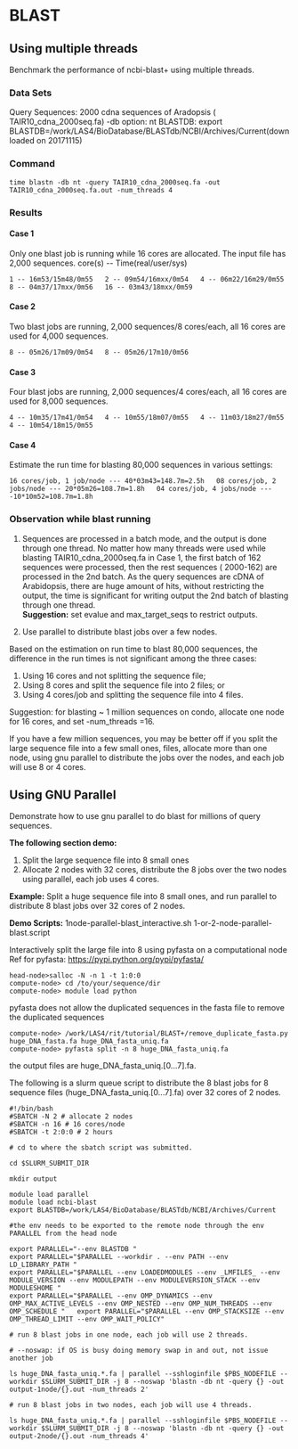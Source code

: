 # BLAST

## Using multiple threads

Benchmark the performance of ncbi-blast+ using multiple threads.

### Data Sets

Query Sequences: 2000 cdna sequences of Aradopsis ( TAIR10\_cdna\_2000seq.fa) \-db option: nt
BLASTDB: export BLASTDB=/work/LAS4/BioDatabase/BLASTdb/NCBI/Archives/Current(downloaded on 20171115)

### Command

```
time blastn -db nt -query TAIR10_cdna_2000seq.fa -out TAIR10_cdna_2000seq.fa.out -num_threads 4
```

### Results

#### Case 1

Only one blast job is running while 16 cores are allocated. The input file has 2,000 sequences.
core(s) -- Time(real/user/sys)

```
1 -- 16m53/15m48/0m55   2 -- 09m54/16mxx/0m54   4 -- 06m22/16m29/0m55   8 -- 04m37/17mxx/0m56   16 -- 03m43/18mxx/0m59
```

#### Case 2

Two blast jobs are running, 2,000 sequences/8 cores/each, all 16 cores are used for 4,000 sequences.

```
8 -- 05m26/17m09/0m54   8 -- 05m26/17m10/0m56
```

#### Case 3

Four blast jobs are running, 2,000 sequences/4 cores/each, all 16 cores are used for 8,000 sequences.

```
4 -- 10m35/17m41/0m54   4 -- 10m55/18m07/0m55   4 -- 11m03/18m27/0m55   4 -- 10m54/18m15/0m55
```

#### Case 4

Estimate the run time for blasting 80,000 sequences in various settings:

```
16 cores/job, 1 job/node --- 40*03m43=148.7m=2.5h   08 cores/job, 2 jobs/node --- 20*05m26=108.7m=1.8h   04 cores/job, 4 jobs/node ----10*10m52=108.7m=1.8h
```

### Observation while blast running

1. Sequences are processed in a batch mode, and the output is done through one thread. No matter how many threads were used while blasting TAIR10\_cdna\_2000seq.fa in Case 1, the first batch of 162 sequences were processed, then the rest sequences ( 2000-162) are processed in the 2nd batch. As the query sequences are cDNA of Arabidopsis, there are huge amount of hits, without restricting the output, the time is significant for writing output the 2nd batch of blasting through one thread.  
    **Suggestion:** set evalue and max\_target\_seqs to restrict outputs.

2. Use parallel to distribute blast jobs over a few nodes.

Based on the estimation on run time to blast 80,000 sequences, the difference in the run times is not significant among the three cases:

1. Using 16 cores and not splitting the sequence file;
2. Using 8 cores and split the sequence file into 2 files; or
3. Using 4 cores/job and splitting the sequence file into 4 files.

Suggestion: for blasting ~ 1 million sequences on condo, allocate one node for 16 cores, and set -num\_threads =16.

If you have a few million sequences, you may be better off if you split the large sequence file into a few small ones, files, allocate more than one node, using gnu parallel to distribute the jobs over the nodes, and each job will use 8 or 4 cores.

## Using GNU Parallel

Demonstrate how to use gnu parallel to do blast for millions of query sequences.

**The following section demo:**

1. Split the large sequence file into 8 small ones
2. Allocate 2 nodes with 32 cores, distribute the 8 jobs over the two nodes using parallel, each job uses 4 cores.

**Example:**
Split a huge sequence file into 8 small ones, and run parallel to distribute 8 blast jobs over 32 cores of 2 nodes.

**Demo Scripts:**
1node-parallel-blast\_interactive.sh
1-or-2-node-parallel-blast.script

Interactively split the large file into 8 using pyfasta on a computational node
Ref for pyfasta: https://pypi.python.org/pypi/pyfasta/

```
head-node>salloc -N -n 1 -t 1:0:0
compute-node> cd /to/your/sequence/dir
compute-node> module load python
```

pyfasta does not allow the duplicated sequences in the fasta file
to remove the duplicated sequences

```
compute-node> /work/LAS4/rit/tutorial/BLAST+/remove_duplicate_fasta.py huge_DNA_fasta.fa huge_DNA_fasta_uniq.fa
compute-node> pyfasta split -n 8 huge_DNA_fasta_uniq.fa
```

the output files are huge\_DNA\_fasta\_uniq.\[0...7\].fa.

The following is a slurm queue script to distribute the 8 blast jobs for 8 sequence files (huge\_DNA\_fasta\_uniq.\[0...7\].fa) over 32 cores of 2 nodes.

```
#!/bin/bash
#SBATCH -N 2 # allocate 2 nodes
#SBATCH -n 16 # 16 cores/node
#SBATCH -t 2:0:0 # 2 hours

# cd to where the sbatch script was submitted.

cd $SLURM_SUBMIT_DIR

mkdir output

module load parallel
module load ncbi-blast
export BLASTDB=/work/LAS4/BioDatabase/BLASTdb/NCBI/Archives/Current

#the env needs to be exported to the remote node through the env PARALLEL from the head node

export PARALLEL="--env BLASTDB "
export PARALLEL="$PARALLEL --workdir . --env PATH --env LD_LIBRARY_PATH "
export PARALLEL="$PARALLEL --env LOADEDMODULES --env _LMFILES_ --env MODULE_VERSION --env MODULEPATH --env MODULEVERSION_STACK --env MODULESHOME "
export PARALLEL="$PARALLEL --env OMP_DYNAMICS --env OMP_MAX_ACTIVE_LEVELS --env OMP_NESTED --env OMP_NUM_THREADS --env OMP_SCHEDULE "   export PARALLEL="$PARALLEL --env OMP_STACKSIZE --env OMP_THREAD_LIMIT --env OMP_WAIT_POLICY"

# run 8 blast jobs in one node, each job will use 2 threads.

# --noswap: if OS is busy doing memory swap in and out, not issue another job

ls huge_DNA_fasta_uniq.*.fa | parallel --sshloginfile $PBS_NODEFILE --workdir $SLURM_SUBMIT_DIR -j 8 --noswap 'blastn -db nt -query {} -out output-1node/{}.out -num_threads 2'

# run 8 blast jobs in two nodes, each job will use 4 threads.

ls huge_DNA_fasta_uniq.*.fa | parallel --sshloginfile $PBS_NODEFILE --workdir $SLURM_SUBMIT_DIR -j 8 --noswap 'blastn -db nt -query {} -out output-2node/{}.out -num_threads 4'
```